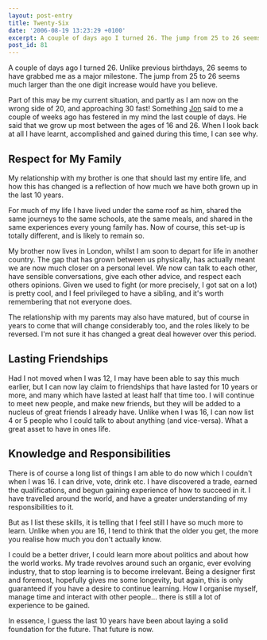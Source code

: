 ```yaml
---
layout: post-entry
title: Twenty-Six
date: '2006-08-19 13:23:29 +0100'
excerpt: A couple of days ago I turned 26. The jump from 25 to 26 seems much larger than the one digit increase would have you believe.
post_id: 81
---
```

A couple of days ago I turned 26. Unlike previous birthdays, 26 seems to have grabbed me as a major milestone. The jump from 25 to 26 seems much larger than the one digit increase would have you believe.

Part of this may be my current situation, and partly as I am now on the wrong side of 20, and approaching 30 fast! Something [Jon][1] said to me a couple of weeks ago has festered in my mind the last couple of days. He said that we grow up most between the ages of 16 and 26. When I look back at all I have learnt, accomplished and gained during this time, I can see why.

## Respect for My Family
My relationship with my brother is one that should last my entire life, and how this has changed is a reflection of how much we have both grown up in the last 10 years.

For much of my life I have lived under the same roof as him, shared the same journeys to the same schools, ate the same meals, and shared in the same experiences every young family has.  Now of course, this set-up is totally different, and is likely to remain so.

My brother now lives in London, whilst I am soon to depart for life in another country. The gap that has grown between us physically, has actually meant we are now much closer on a personal level.  We now can talk to each other, have sensible conversations, give each other advice, and respect each others opinions. Given we used to fight (or more precisely, I got sat on a lot) is pretty cool, and I feel privileged to have a sibling, and it's worth remembering that not everyone does.

The relationship with my parents may also have matured, but of course in years to come that will change considerably too, and the roles likely to be reversed. I'm not sure it has changed a great deal however over this period.

## Lasting Friendships
Had I not moved when I was 12, I may have been able to say this much earlier, but I can now lay claim to friendships that have lasted for 10 years or more, and many which have lasted at least half that time too.  I will continue to meet new people, and make new friends, but they will be added to a nucleus of great friends I already have. Unlike when I was 16, I can now list 4 or 5 people who I could talk to about anything (and vice-versa). What a great asset to have in ones life.

## Knowledge and Responsibilities
There is of course a long list of things I am able to do now which I couldn't when I was 16. I can drive, vote, drink etc.  I have discovered a trade, earned the qualifications, and begun gaining experience of how to succeed in it. I have travelled around the world, and have a greater understanding of my responsibilities to it.

But as I list these skills, it is telling that I feel still I have so much more to learn. Unlike when you are 16, I tend to think that the older you get, the more you realise how much you don't actually know.

I could be a better driver, I could learn more about politics and about how the world works. My trade revolves around such an organic, ever evolving industry, that to stop learning is to become irrelevant.  Being a designer first and foremost, hopefully gives me some longevity, but again, this is only guaranteed if you have a desire to continue learning.  How I organise myself, manage time and interact with other people... there is still a lot of experience to be gained.

In essence, I guess the last 10 years have been about laying a solid foundation for the future. That future is now.

[1]: http://www.roobottom.com/